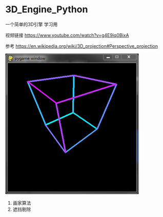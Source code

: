 # 3D_Engine_Python
一个简单的3D引擎 学习用

视频链接 https://www.youtube.com/watch?v=g4E9iq0BixA

参考 https://en.wikipedia.org/wiki/3D_projection#Perspective_projection

![img](https://github.com/zane133/3D_Engine_Python/blob/master/screenshot.png)
1. 画家算法 
2. 遮挡剔除
